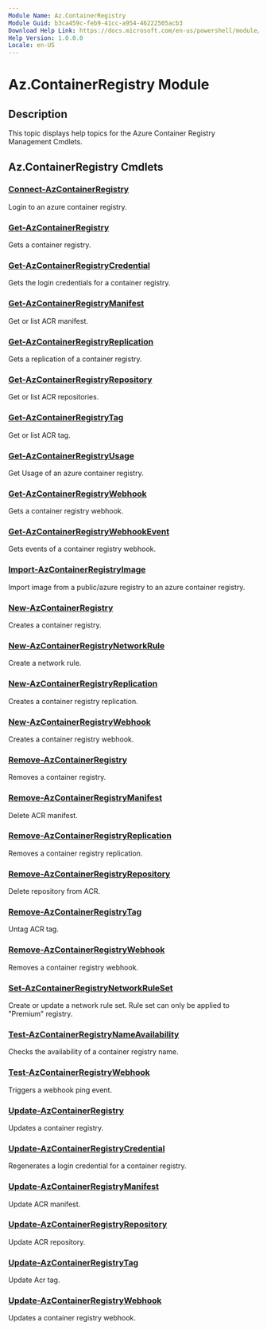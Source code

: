```yaml
---
Module Name: Az.ContainerRegistry
Module Guid: b3ca459c-feb9-41cc-a954-46222505acb3
Download Help Link: https://docs.microsoft.com/en-us/powershell/module/az.containerregistry
Help Version: 1.0.0.0
Locale: en-US
---
```


# Az.ContainerRegistry Module
## Description
This topic displays help topics for the Azure Container Registry Management Cmdlets.

## Az.ContainerRegistry Cmdlets
### [Connect-AzContainerRegistry](Connect-AzContainerRegistry.md)
Login to an azure container registry.

### [Get-AzContainerRegistry](Get-AzContainerRegistry.md)
Gets a container registry.

### [Get-AzContainerRegistryCredential](Get-AzContainerRegistryCredential.md)
Gets the login credentials for a container registry.

### [Get-AzContainerRegistryManifest](Get-AzContainerRegistryManifest.md)
Get or list ACR manifest. 

### [Get-AzContainerRegistryReplication](Get-AzContainerRegistryReplication.md)
Gets a replication of a container registry.

### [Get-AzContainerRegistryRepository](Get-AzContainerRegistryRepository.md)
Get or list ACR repositories.

### [Get-AzContainerRegistryTag](Get-AzContainerRegistryTag.md)
Get or list ACR tag. 

### [Get-AzContainerRegistryUsage](Get-AzContainerRegistryUsage.md)
Get Usage of an azure container registry.

### [Get-AzContainerRegistryWebhook](Get-AzContainerRegistryWebhook.md)
Gets a container registry webhook.

### [Get-AzContainerRegistryWebhookEvent](Get-AzContainerRegistryWebhookEvent.md)
Gets events of a container registry webhook.

### [Import-AzContainerRegistryImage](Import-AzContainerRegistryImage.md)
Import image from a public/azure registry to an azure container registry.

### [New-AzContainerRegistry](New-AzContainerRegistry.md)
Creates a container registry.

### [New-AzContainerRegistryNetworkRule](New-AzContainerRegistryNetworkRule.md)
Create a network rule.

### [New-AzContainerRegistryReplication](New-AzContainerRegistryReplication.md)
Creates a container registry replication.

### [New-AzContainerRegistryWebhook](New-AzContainerRegistryWebhook.md)
Creates a container registry webhook.

### [Remove-AzContainerRegistry](Remove-AzContainerRegistry.md)
Removes a container registry.

### [Remove-AzContainerRegistryManifest](Remove-AzContainerRegistryManifest.md)
Delete ACR manifest. 

### [Remove-AzContainerRegistryReplication](Remove-AzContainerRegistryReplication.md)
Removes a container registry replication.

### [Remove-AzContainerRegistryRepository](Remove-AzContainerRegistryRepository.md)
Delete repository from ACR.

### [Remove-AzContainerRegistryTag](Remove-AzContainerRegistryTag.md)
Untag ACR tag.

### [Remove-AzContainerRegistryWebhook](Remove-AzContainerRegistryWebhook.md)
Removes a container registry webhook.

### [Set-AzContainerRegistryNetworkRuleSet](Set-AzContainerRegistryNetworkRuleSet.md)
Create or update a network rule set. Rule set can only be applied to "Premium" registry.

### [Test-AzContainerRegistryNameAvailability](Test-AzContainerRegistryNameAvailability.md)
Checks the availability of a container registry name.

### [Test-AzContainerRegistryWebhook](Test-AzContainerRegistryWebhook.md)
Triggers a webhook ping event.

### [Update-AzContainerRegistry](Update-AzContainerRegistry.md)
Updates a container registry.

### [Update-AzContainerRegistryCredential](Update-AzContainerRegistryCredential.md)
Regenerates a login credential for a container registry.

### [Update-AzContainerRegistryManifest](Update-AzContainerRegistryManifest.md)
Update ACR manifest. 

### [Update-AzContainerRegistryRepository](Update-AzContainerRegistryRepository.md)
Update ACR repository.

### [Update-AzContainerRegistryTag](Update-AzContainerRegistryTag.md)
Update Acr tag.

### [Update-AzContainerRegistryWebhook](Update-AzContainerRegistryWebhook.md)
Updates a container registry webhook.

